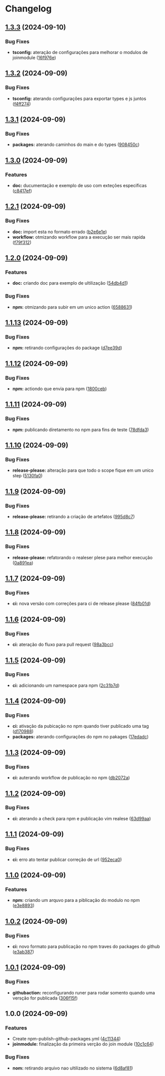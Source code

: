 # Changelog

## [1.3.3](https://github.com/JefteCosta/joinmodule/compare/v1.3.2...v1.3.3) (2024-09-10)


### Bug Fixes

* **tsconfig:** ateração de configurações para melhorar o modulos de joinmodule ([16f976e](https://github.com/JefteCosta/joinmodule/commit/16f976ec36e175cabc513b08a5381174a070cad8))

## [1.3.2](https://github.com/JefteCosta/joinmodule/compare/v1.3.1...v1.3.2) (2024-09-09)


### Bug Fixes

* **tsconfig:** aterando configurações para exportar types e js juntos ([f4ff274](https://github.com/JefteCosta/joinmodule/commit/f4ff274abea5916790ea45c44ff7248582dd1d3a))

## [1.3.1](https://github.com/JefteCosta/joinmodule/compare/v1.3.0...v1.3.1) (2024-09-09)


### Bug Fixes

* **packages:** aterando caminhos do main e do types ([908450c](https://github.com/JefteCosta/joinmodule/commit/908450c7ec570be81b65dbba277e8f9453bc5224))

## [1.3.0](https://github.com/JefteCosta/joinmodule/compare/v1.2.1...v1.3.0) (2024-09-09)


### Features

* **doc:** ducumentação e exemplo de uso com exteções especificas ([c8417ef](https://github.com/JefteCosta/joinmodule/commit/c8417ef0c0ea6ce4e9bfab69f779191ef2bd7d1f))

## [1.2.1](https://github.com/JefteCosta/joinmodule/compare/v1.2.0...v1.2.1) (2024-09-09)


### Bug Fixes

* **doc:** import esta no formato errado ([b2e6e1e](https://github.com/JefteCosta/joinmodule/commit/b2e6e1e1d2d78e625a3392cb5a90b0dd9059f57d))
* **workflow:** otmizando workflow para a execução ser mais rapida ([f79f312](https://github.com/JefteCosta/joinmodule/commit/f79f3124a8f3a19a7d45a4e868a1b28c2d164818))

## [1.2.0](https://github.com/JefteCosta/joinmodule/compare/v1.1.13...v1.2.0) (2024-09-09)


### Features

* **doc:** criando doc para exemplo de ultilização ([54db4d1](https://github.com/JefteCosta/joinmodule/commit/54db4d1245eac472375313cdf4769ead253c33ac))


### Bug Fixes

* **npm:** otmizando para subir em um unico action ([6588631](https://github.com/JefteCosta/joinmodule/commit/6588631fa1df07f26172d01da13e95eaf927da61))

## [1.1.13](https://github.com/JefteCosta/joinmodule/compare/v1.1.12...v1.1.13) (2024-09-09)


### Bug Fixes

* **npm:** retirando configurações do package ([d7ee39d](https://github.com/JefteCosta/joinmodule/commit/d7ee39dcc81d0954b2b39af41d7feff173a97253))

## [1.1.12](https://github.com/JefteCosta/joinmodule/compare/v1.1.11...v1.1.12) (2024-09-09)


### Bug Fixes

* **npm:** actiondo que envia para npm ([1800ceb](https://github.com/JefteCosta/joinmodule/commit/1800cebbbe13fc8af9cd787d298d936eab3fb74b))

## [1.1.11](https://github.com/JefteCosta/joinmodule/compare/v1.1.10...v1.1.11) (2024-09-09)


### Bug Fixes

* **npm:** publicando diretamento no npm para fins de teste ([78dfda3](https://github.com/JefteCosta/joinmodule/commit/78dfda3a795a3ab7b78728ecbfcedeaffcea64df))

## [1.1.10](https://github.com/JefteCosta/joinmodule/compare/v1.1.9...v1.1.10) (2024-09-09)


### Bug Fixes

* **release-please:** alteração para que todo o scope fique em um unico step ([5130fa0](https://github.com/JefteCosta/joinmodule/commit/5130fa087129a36ac9a438de54e67521b2056655))

## [1.1.9](https://github.com/JefteCosta/joinmodule/compare/v1.1.8...v1.1.9) (2024-09-09)


### Bug Fixes

* **release-please:** retirando a criação de artefatos ([995d8c7](https://github.com/JefteCosta/joinmodule/commit/995d8c7a06655fe5e27634929f162c5f8325f5c2))

## [1.1.8](https://github.com/JefteCosta/joinmodule/compare/v1.1.7...v1.1.8) (2024-09-09)


### Bug Fixes

* **release-please:** refatorando o realeser plese para melhor execução ([0a891ea](https://github.com/JefteCosta/joinmodule/commit/0a891ea8eff699d95e97ecaf6c2d5fe47269cf81))

## [1.1.7](https://github.com/JefteCosta/joinmodule/compare/v1.1.6...v1.1.7) (2024-09-09)


### Bug Fixes

* **ci:** nova versão com correções para ci de release please ([84fb01d](https://github.com/JefteCosta/joinmodule/commit/84fb01de072fe0d13ba230f46047810932fe2b7d))

## [1.1.6](https://github.com/JefteCosta/joinmodule/compare/v1.1.5...v1.1.6) (2024-09-09)


### Bug Fixes

* **ci:** ateração do fluxo para pull request ([98a3bcc](https://github.com/JefteCosta/joinmodule/commit/98a3bcc0949e8f8b0b372c6177625b73d4396545))

## [1.1.5](https://github.com/JefteCosta/joinmodule/compare/v1.1.4...v1.1.5) (2024-09-09)


### Bug Fixes

* **ci:** adicionando um namespace para npm ([2c31b7d](https://github.com/JefteCosta/joinmodule/commit/2c31b7dabfc8cf37acc4e67fb37331b90b0c50a1))

## [1.1.4](https://github.com/JefteCosta/joinmodule/compare/v1.1.3...v1.1.4) (2024-09-09)


### Bug Fixes

* **ci:** ativação da pubicação no npm quando tiver publicado uma tag ([d170988](https://github.com/JefteCosta/joinmodule/commit/d170988142f9e2a610ae652a6010bc92503240e0))
* **packages:** aterando configurações do npm no pakages ([17edadc](https://github.com/JefteCosta/joinmodule/commit/17edadc4e191c46b2894589fa498fa776aabed45))

## [1.1.3](https://github.com/JefteCosta/joinmodule/compare/v1.1.2...v1.1.3) (2024-09-09)


### Bug Fixes

* **ci:** auterando workflow de publicação no npm ([db2072a](https://github.com/JefteCosta/joinmodule/commit/db2072ac3f8838b3d0e2579948e5f38db0aa007c))

## [1.1.2](https://github.com/JefteCosta/joinmodule/compare/v1.1.1...v1.1.2) (2024-09-09)


### Bug Fixes

* **ci:** aterando a check para npm e publicação vim realese ([63d99aa](https://github.com/JefteCosta/joinmodule/commit/63d99aa2d26f47aac883176670df05fb12e550b3))

## [1.1.1](https://github.com/JefteCosta/joinmodule/compare/v1.1.0...v1.1.1) (2024-09-09)


### Bug Fixes

* **ci:** erro ato tentar publicar correção de url ([952eca0](https://github.com/JefteCosta/joinmodule/commit/952eca07ceb49ef0fc574877e1dc60f312db320c))

## [1.1.0](https://github.com/JefteCosta/joinmodule/compare/v1.0.2...v1.1.0) (2024-09-09)


### Features

* **npm:** criando um arquvo para a piblicação do modulo no npm ([e3e8893](https://github.com/JefteCosta/joinmodule/commit/e3e8893b27dd6e4149aff82c0ebc6f7f92053558))

## [1.0.2](https://github.com/JefteCosta/joinmodule/compare/v1.0.1...v1.0.2) (2024-09-09)


### Bug Fixes

* **ci:** novo formato para publicação no npm traves do packages do github ([e3ab387](https://github.com/JefteCosta/joinmodule/commit/e3ab387bfa563eacc8296541d929c024b1c95979))

## [1.0.1](https://github.com/JefteCosta/joinmodule/compare/v1.0.0...v1.0.1) (2024-09-09)


### Bug Fixes

* **githubaction:** reconfigurando runer para rodar somento quando uma versção for publicada ([306f15f](https://github.com/JefteCosta/joinmodule/commit/306f15febc7c0fc994072069f34b3a527027177e))

## 1.0.0 (2024-09-09)


### Features

* Create npm-publish-github-packages.yml ([4c11344](https://github.com/JefteCosta/joinmodule/commit/4c11344609ca4ad24e83ae8c1087269b74ddddc5))
* **joinmodule:** finalização da primeira verção do join module ([10c1c64](https://github.com/JefteCosta/joinmodule/commit/10c1c6462b36aed052f395f9d21473fdccf097fd))


### Bug Fixes

* **nom:** retirando arquivo nao ultilizado no sistema ([6d8af81](https://github.com/JefteCosta/joinmodule/commit/6d8af81c3404418910596be2871bab053b8f720a))
